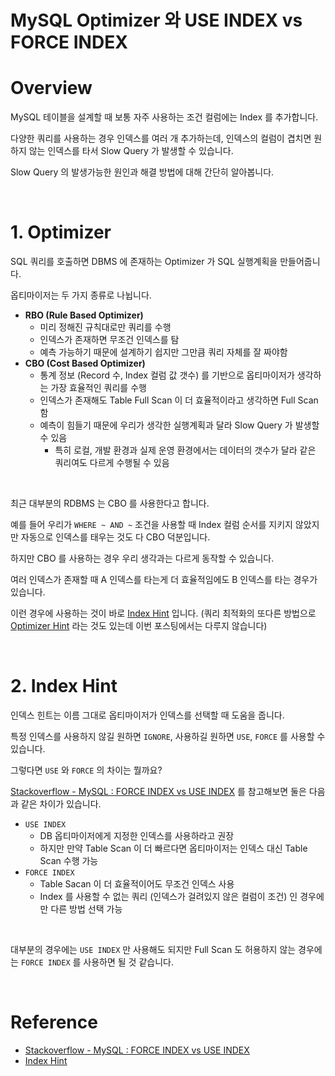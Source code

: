 # MySQL Optimizer 와 USE INDEX vs FORCE INDEX

# Overview

MySQL 테이블을 설계할 때 보통 자주 사용하는 조건 컬럼에는 Index 를 추가합니다.

다양한 쿼리를 사용하는 경우 인덱스를 여러 개 추가하는데, 인덱스의 컬럼이 겹치면 원하지 않는 인덱스를 타서 Slow Query 가 발생할 수 있습니다.

Slow Query 의 발생가능한 원인과 해결 방법에 대해 간단히 알아봅니다.

<br>

# 1. Optimizer

SQL 쿼리를 호출하면 DBMS 에 존재하는 Optimizer 가 SQL 실행계획을 만들어줍니다.

옵티마이저는 두 가지 종류로 나뉩니다.

- **RBO (Rule Based Optimizer)**
  - 미리 정해진 규칙대로만 쿼리를 수행
  - 인덱스가 존재하면 무조건 인덱스를 탐
  - 예측 가능하기 때문에 설계하기 쉽지만 그만큼 쿼리 자체를 잘 짜야함
- **CBO (Cost Based Optimizer)**
  - 통계 정보 (Record 수, Index 컬럼 값 갯수) 를 기반으로 옵티마이저가 생각하는 가장 효율적인 쿼리를 수행
  - 인덱스가 존재해도 Table Full Scan 이 더 효율적이라고 생각하면 Full Scan 함
  - 예측이 힘들기 때문에 우리가 생각한 실행계획과 달라 Slow Query 가 발생할 수 있음
    - 특히 로컬, 개발 환경과 실제 운영 환경에서는 데이터의 갯수가 달라 같은 쿼리여도 다르게 수행될 수 있음

<br>

최근 대부분의 RDBMS 는 CBO 를 사용한다고 합니다.

예를 들어 우리가 `WHERE ~ AND ~` 조건을 사용할 때 Index 컬럼 순서를 지키지 않았지만 자동으로 인덱스를 태우는 것도 다 CBO 덕분입니다.

하지만 CBO 를 사용하는 경우 우리 생각과는 다르게 동작할 수 있습니다.

여러 인덱스가 존재할 때 A 인덱스를 타는게 더 효율적임에도 B 인덱스를 타는 경우가 있습니다.

이런 경우에 사용하는 것이 바로 [Index Hint](https://dev.mysql.com/doc/refman/8.0/en/index-hints.html) 입니다. (쿼리 최적화의 또다른 방법으로 [Optimizer Hint](https://dev.mysql.com/doc/refman/8.0/en/optimizer-hints.html) 라는 것도 있는데 이번 포스팅에서는 다루지 않습니다)

<br>

# 2. Index Hint

인덱스 힌트는 이름 그대로 옵티마이저가 인덱스를 선택할 때 도움을 줍니다.

특정 인덱스를 사용하지 않길 원하면 `IGNORE`, 사용하길 원하면 `USE`, `FORCE` 를 사용할 수 있습니다.

그렇다면 `USE` 와 `FORCE` 의 차이는 뭘까요?

[Stackoverflow - MySQL : FORCE INDEX vs USE INDEX](https://stackoverflow.com/questions/20797475/mysql-force-index-vs-use-index) 를 참고해보면 둘은 다음과 같은 차이가 있습니다.

- `USE INDEX`
  - DB 옵티마이저에게 지정한 인덱스를 사용하라고 권장
  - 하지만 만약 Table Scan 이 더 빠르다면 옵티마이저는 인덱스 대신 Table Scan 수행 가능
- `FORCE INDEX`
  - Table Sacan 이 더 효율적이어도 무조건 인덱스 사용
  - Index 를 사용할 수 없는 쿼리 (인덱스가 걸려있지 않은 컬럼이 조건) 인 경우에만 다른 방법 선택 가능

<br>

대부분의 경우에는 `USE INDEX` 만 사용해도 되지만 Full Scan 도 허용하지 않는 경우에는 `FORCE INDEX` 를 사용하면 될 것 같습니다.

<br>

# Reference

- [Stackoverflow - MySQL : FORCE INDEX vs USE INDEX](https://stackoverflow.com/questions/20797475/mysql-force-index-vs-use-index)
- [Index Hint](https://dev.mysql.com/doc/refman/8.0/en/index-hints.html)